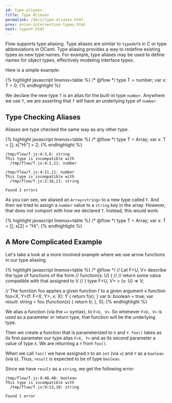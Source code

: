 ```yaml
---
id: type-aliases
title: Type Aliases
permalink: /docs/type-aliases.html
prev: union-intersection-types.html
next: typeof.html
---
```


Flow supports type aliasing. 
Type aliases are similar to `typedef`s in C or type abbreviations in OCaml. Type aliasing 
provides a way to redefine existing types as new type names. For example, 
type aliases may be used to define names for object types, effectively modeling
interface types. 

Here is a simple example: 

{% highlight javascript linenos=table %}
/* @flow */
type T = number;
var x: T = 0;
{% endhighlight %}

We declare the new type `T` is an alias for the built-in type `number`. 
Anywhere we use `T`, we are asserting that `T` will have an underlying 
type of `number`.

## Type Checking Aliases

Aliases are type checked the same way as any other type.

{% highlight javascript linenos=table %}
/* @flow */
type T = Array<string>;
var x: T = [];
x["Hi"] = 2;
{% endhighlight %}

```bbcode
/tmp/flow/f.js:4:3,6: string
This type is incompatible with
  /tmp/flow/f.js:4:1,11: number

/tmp/flow/f.js:4:11,11: number
This type is incompatible with
  /tmp/flow/f.js:2:16,21: string

Found 2 errors
```

As you can see, we aliased an `Array<string>` to a new type called `T`. And 
then we tried to assign a `number` value to a `string` key in the array. 
However, that does not comport with how we declared `T`. Instead, this would 
work:

{% highlight javascript linenos=table %}
/* @flow */
type T = Array<string>;
var x: T = [];
x[2] = "Hi";
{% endhighlight %}

## A More Complicated Example

Let's take a look at a more involved example where we use arrow functions in
our type aliasing.

{% highlight javascript linenos=table %}
/* @flow */
// Let F<U, V> describe the type of functions of the form
// function(x: U) { 
//   // return some value compatible with that assigned to V
// }
type F<U, V> = (x: U) => V;

// The function foo applies a given function f to a given argument x
function foo<X, Y>(f: F<X, Y>, x: X): Y { return f(x); }
var b: boolean = true;
var result: string = foo (function(x) { return b; }, 0);
{% endhighlight %}

We alias a function (via the `=>` syntax), to `F<U, V>`. So whenever `F<U, V>` 
is used as a parameter or return type, that function will be the underlying 
type.

Then we create a function that is parameterized to `X` and `Y`. `foo()` takes 
as its first parameter our type alias `F<X, Y>` and as its second parameter a 
value of type `X`. We are returning a `Y` from `foo()`.

When we call `foo()` we have assigned `X` to an `int` (via `x`) and `Y` as 
a `boolean` (via `b`). Thus, `result` is expected to be of type `boolean`.

Since we have `result` as a `string`, we get the following error:

```bbcode
/tmp/flow/f.js:9:48,48: boolean
This type is incompatible with
  /tmp/flow/f.js:9:13,18: string

Found 1 error
```
